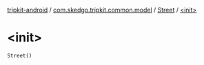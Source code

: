 [tripkit-android](../../index.md) / [com.skedgo.tripkit.common.model](../index.md) / [Street](index.md) / [&lt;init&gt;](./-init-.md)

# &lt;init&gt;

`Street()`